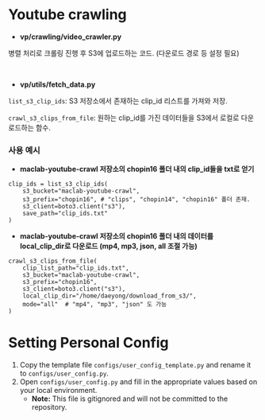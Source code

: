 # Youtube crawling

- **vp/crawling/video_crawler.py**

병렬 처리로 크롤링 진행 후 S3에 업로드하는 코드. (다운로드 경로 등 설정 필요)

<br>

- **vp/utils/fetch_data.py**

`list_s3_clip_ids`: S3 저장소에서 존재하는 clip_id 리스트를 가져와 저장.

`crawl_s3_clips_from_file`: 원하는 clip_id를 가진 데이터들을 S3에서 로컬로 다운로드하는 함수.

### 사용 예시

- **maclab-youtube-crawl 저장소의 chopin16 폴더 내의 clip_id들을 txt로 얻기**
```
clip_ids = list_s3_clip_ids(
    s3_bucket="maclab-youtube-crawl",
    s3_prefix="chopin16", # "clips", "chopin14", "chopin16" 폴더 존재.
    s3_client=boto3.client("s3"),
    save_path="clip_ids.txt"
)
```
- **maclab-youtube-crawl 저장소의 chopin16 폴더 내의 데이터를 local_clip_dir로 다운로드 (mp4, mp3, json, all 조절 가능)**
```
crawl_s3_clips_from_file(
    clip_list_path="clip_ids.txt",
    s3_bucket="maclab-youtube-crawl",
    s3_prefix="chopin16",
    s3_client=boto3.client("s3"),
    local_clip_dir="/home/daeyong/download_from_s3/",
    mode="all"  # "mp4", "mp3", "json" 도 가능
)
```

# Setting Personal Config
1. Copy the template file ```configs/user_config_template.py``` and rename it to ```configs/user_config.py```.
2. Open ```configs/user_config.py``` and fill in the appropriate values based on your local environment.
   - **Note:** This file is gitignored and will not be committed to the repository.